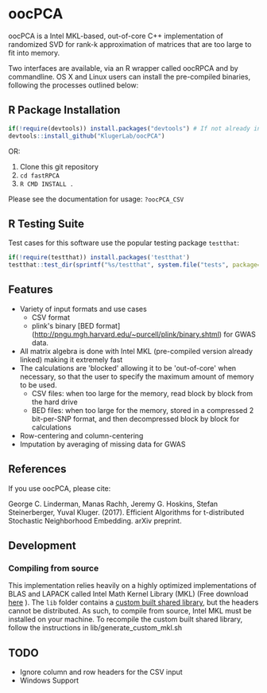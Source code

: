 # oocPCA
oocPCA is a Intel MKL-based, out-of-core C++ implementation of randomized
SVD for rank-k approximation of matrices that are too large to fit into
memory.

Two interfaces are available, via an R wrapper called oocRPCA and by
commandline.   OS X and Linux users can install the pre-compiled binaries,
following the processes outlined below:

## R Package Installation
```R
if(!require(devtools)) install.packages("devtools") # If not already installed
devtools::install_github("KlugerLab/oocPCA")
```

OR:

1.  Clone this git repository
2. `cd fastRPCA`
3. `R CMD INSTALL .`

Please see the documentation for usage: `?oocPCA_CSV`

## R Testing Suite
Test cases for this software use the popular testing package `testthat`:

```R
if(!require(testthat)) install.packages('testthat')
testthat::test_dir(sprintf("%s/testthat", system.file("tests", package="oocRPCA")))
```

## Features
* Variety of input formats and use cases
  * CSV format
  * plink's binary [BED format] (http://pngu.mgh.harvard.edu/~purcell/plink/binary.shtml) for GWAS data. 
* All matrix algebra is done with Intel MKL (pre-compiled version already linked) making it extremely fast
* The calculations are 'blocked' allowing it to be 'out-of-core' when necessary, so that the user to specify the maximum amount of memory to be used.
  * CSV files: when too large for the memory, read block by block from the hard drive
  * BED files: when too large for the memory, stored in a compressed 2 bit-per-SNP format, and then decompressed block by block for calculations
* Row-centering and column-centering
* Imputation by averaging of missing data for GWAS

## References
If you use oocPCA, please cite:

George C. Linderman, Manas Rachh, Jeremy G. Hoskins, Stefan Steinerberger, Yuval Kluger. (2017). Efficient Algorithms for t-distributed Stochastic Neighborhood Embedding. arXiv preprint.



## Development
### Compiling from source
This implementation relies heavily on a highly optimized implementations of BLAS and LAPACK called Intel Math Kernel Library (MKL) (Free download [here](https://software.intel.com/sites/campaigns/nest/) ).  The `lib` folder contains a [custom built shared library](https://software.intel.com/en-us/node/528690), but the headers cannot be distributed.  As such, to compile from source, Intel MKL must be installed on your machine.  To recompile the custom built shared library, follow the instructions in lib/generate_custom_mkl.sh


## TODO
* Ignore column and row headers for the CSV input
* Windows Support


